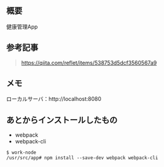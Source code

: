 
## 概要
健康管理App

## 参考記事

> https://qiita.com/reflet/items/538753d5dcf3560567a9

## メモ
ローカルサーバ：http://localhost:8080

## あとからインストールしたもの

- webpack
- webpack-cli

```
$ work-node
/usr/src/app# npm install --save-dev webpack webpack-cli
```
